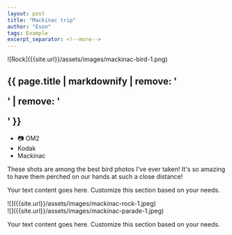 ```yaml
---
layout: post
title: "Mackinac trip"
author: "Eson"
tags: Example
excerpt_separator: <!--more-->
---
```






<!-- ![This is a cardinal looking over his shoulder]({{site.url}}/assets/images/IMG_1109.JPG)  -->



<div class="container-image-first">
<div class="col" markdown="1">
![Rock]({{site.url}}/assets/images/mackinac-bird-1.png) 
</div>
<div class="col" markdown="1">
<h2>{{ page.title | markdownify | remove: '<p>' | remove: '</p>' }}</h2>
<div markdown="1">

- 📷 OM2
- Kodak
- Mackinac
  
These shots are among the best bird photos I've ever taken! It's so amazing to have them perched on our hands at such a close distance!
</div>
</div>
</div>


<div class="side-by-side-container">
<div class="left-content">
<!-- <h2>Your Text Heading</h2> -->
<p>Your text content goes here. Customize this section based on your needs.</p>
</div>
<div class="right-content" markdown="1">
![]({{site.url}}/assets/images/mackinac-rock-1.jpeg)
</div>
</div>



  <div class="side-by-side-container">
  <div class="left-content" markdown="1">
  ![]({{site.url}}/assets/images/mackinac-parade-1.jpeg)
  </div>
  <div class="right-content">
  <!-- <h2>Your Text Heading</h2> -->
  <p>Your text content goes here. Customize this section based on your needs.</p>
  </div>
  </div>



